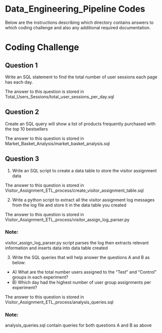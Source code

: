 # Data_Engineering_Pipeline Codes

Below are the instructions describing which directory contains answers to which coding challenge and also any additional required documentation. 

# Coding Challenge

## Question 1 
Write an SQL statement to find the total number of user sessions each page has each day.

The answer to this question is stored in Total_Users_Sessions/total_user_sessions_per_day.sql 

## Question 2
Create an SQL query will show a list of products frequently purchased with the top 10
bestsellers

The answer to this question is stored in Market_Basket_Analysis/market_basket_analysis.sql

## Question 3 

1) Write an SQL script to create a data table to store the visitor assignment data

The answer to this question is stored in Visitor_Assignment_ETL_process/create_visitor_assignment_table.sql

2) Write a python script to extract all the visitor assignment log messages from the log file and
store it in the data table you created

The answer to this question is stored in Visitor_Assignment_ETL_process/visitor_assign_log_parser.py
### Note: 
visitor_assign_log_parser.py script parses the log then extracts relevant information and inserts data into data table created

3) Write the SQL queries that will help answer the questions A and B as below:
* A) What are the total number users assigned to the “Test” and “Control” groups in each
experiment?
* B) Which day had the highest number of user group assignments per experiment?

The answer to this question is stored in Visitor_Assignment_ETL_process/analysis_queries.sql
### Note: 
analysis_queries.sql contain queries for both questions A and B as above 
